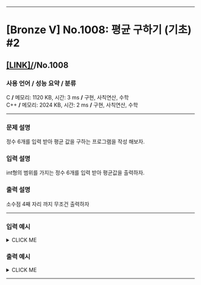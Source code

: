 <hr>

# [Bronze V] No.1008: 평균 구하기 (기초) #2 

## [[LINK]/](http://ascode.org/problem.php?id=1008)/No.1008 

### 사용 언어 / 성능 요약 / 분류 

C **/** 메모리: 1120 KB, 시간: 3 ms **/** 구현, 사칙연산, 수학 <br>
C++ **/** 메모리: 2024 KB, 시간: 2 ms **/** 구현, 사칙연산, 수학 <br>

<hr>

### 문제 설명 

정수 6개를 입력 받아 평균 값을 구하는 프로그램을 작성 해보자. <br>

### 입력 설명 

int형의 범위를 가지는 정수 6개를 입력 받아 평균값을 출력하자. <br>

### 출력 설명 

소수점 4째 자리 까지 무조건 출력하자 <br>

<hr>

### 입력 예시

<details><summary>CLICK ME</summary>
<pre>
<strong>8 9 7 6 2 3</strong>
</pre>
</details>

### 출력 예시

<details><summary>CLICK ME</summary>
<pre>
<strong>5.8333</strong>
</pre>
</details>

<hr>

